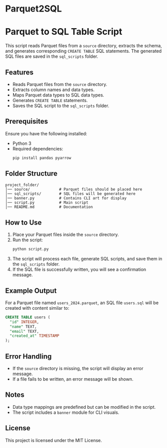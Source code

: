 # Parquet2SQL
 
# Parquet to SQL Table Script

This script reads Parquet files from a `source` directory, extracts the schema, and generates corresponding `CREATE TABLE` SQL statements. The generated SQL files are saved in the `sql_scripts` folder.

## Features
- Reads Parquet files from the `source` directory.
- Extracts column names and data types.
- Maps Parquet data types to SQL data types.
- Generates `CREATE TABLE` statements.
- Saves the SQL script to the `sql_scripts` folder.

## Prerequisites
Ensure you have the following installed:
- Python 3
- Required dependencies:
  ```sh
  pip install pandas pyarrow
  ```

## Folder Structure
```
project_folder/
│── source/             # Parquet files should be placed here
│── sql_scripts/        # SQL files will be generated here
│── banner.py           # Contains CLI art for display
│── script.py           # Main script
│── README.md           # Documentation
```

## How to Use
1. Place your Parquet files inside the `source` directory.
2. Run the script:
   ```sh
   python script.py
   ```
3. The script will process each file, generate SQL scripts, and save them in the `sql_scripts` folder.
4. If the SQL file is successfully written, you will see a confirmation message.

## Example Output
For a Parquet file named `users_2024.parquet`, an SQL file `users.sql` will be created with content similar to:
```sql
CREATE TABLE users (
  "id" INTEGER,
  "name" TEXT,
  "email" TEXT,
  "created_at" TIMESTAMP
);
```

## Error Handling
- If the `source` directory is missing, the script will display an error message.
- If a file fails to be written, an error message will be shown.

## Notes
- Data type mappings are predefined but can be modified in the script.
- The script includes a `banner` module for CLI visuals.

## License
This project is licensed under the MIT License.

